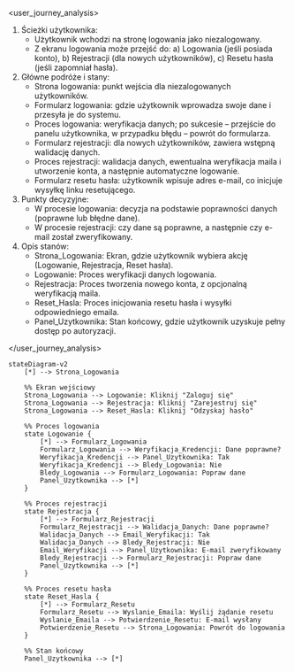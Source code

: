 <user_journey_analysis>

1. Ścieżki użytkownika:
   - Użytkownik wchodzi na stronę logowania jako niezalogowany.
   - Z ekranu logowania może przejść do:
     a) Logowania (jeśli posiada konto),
     b) Rejestracji (dla nowych użytkowników),
     c) Resetu hasła (jeśli zapomniał hasła).
2. Główne podróże i stany:
   - Strona logowania: punkt wejścia dla niezalogowanych użytkowników.
   - Formularz logowania: gdzie użytkownik wprowadza swoje dane i przesyła je do systemu.
   - Proces logowania: weryfikacja danych; po sukcesie – przejście do panelu użytkownika, w przypadku błędu – powrót do formularza.
   - Formularz rejestracji: dla nowych użytkowników, zawiera wstępną walidację danych.
   - Proces rejestracji: walidacja danych, ewentualna weryfikacja maila i utworzenie konta, a następnie automatyczne logowanie.
   - Formularz resetu hasła: użytkownik wpisuje adres e-mail, co inicjuje wysyłkę linku resetującego.
3. Punkty decyzyjne:
   - W procesie logowania: decyzja na podstawie poprawności danych (poprawne lub błędne dane).
   - W procesie rejestracji: czy dane są poprawne, a następnie czy e-mail został zweryfikowany.
4. Opis stanów:
   - Strona_Logowania: Ekran, gdzie użytkownik wybiera akcję (Logowanie, Rejestracja, Reset hasła).
   - Logowanie: Proces weryfikacji danych logowania.
   - Rejestracja: Proces tworzenia nowego konta, z opcjonalną weryfikacją maila.
   - Reset_Hasla: Proces inicjowania resetu hasła i wysyłki odpowiedniego emaila.
   - Panel_Uzytkownika: Stan końcowy, gdzie użytkownik uzyskuje pełny dostęp po autoryzacji.

</user_journey_analysis>

```mermaid
stateDiagram-v2
    [*] --> Strona_Logowania

    %% Ekran wejściowy
    Strona_Logowania --> Logowanie: Kliknij "Zaloguj się"
    Strona_Logowania --> Rejestracja: Kliknij "Zarejestruj się"
    Strona_Logowania --> Reset_Hasla: Kliknij "Odzyskaj hasło"

    %% Proces logowania
    state Logowanie {
        [*] --> Formularz_Logowania
        Formularz_Logowania --> Weryfikacja_Kredencji: Dane poprawne?
        Weryfikacja_Kredencji --> Panel_Uzytkownika: Tak
        Weryfikacja_Kredencji --> Bledy_Logowania: Nie
        Bledy_Logowania --> Formularz_Logowania: Popraw dane
        Panel_Uzytkownika --> [*]
    }

    %% Proces rejestracji
    state Rejestracja {
        [*] --> Formularz_Rejestracji
        Formularz_Rejestracji --> Walidacja_Danych: Dane poprawne?
        Walidacja_Danych --> Email_Weryfikacji: Tak
        Walidacja_Danych --> Bledy_Rejestracji: Nie
        Email_Weryfikacji --> Panel_Uzytkownika: E-mail zweryfikowany
        Bledy_Rejestracji --> Formularz_Rejestracji: Popraw dane
        Panel_Uzytkownika --> [*]
    }

    %% Proces resetu hasła
    state Reset_Hasla {
        [*] --> Formularz_Resetu
        Formularz_Resetu --> Wyslanie_Emaila: Wyślij żądanie resetu
        Wyslanie_Emaila --> Potwierdzenie_Resetu: E-mail wysłany
        Potwierdzenie_Resetu --> Strona_Logowania: Powrót do logowania
    }

    %% Stan końcowy
    Panel_Uzytkownika --> [*]
```
